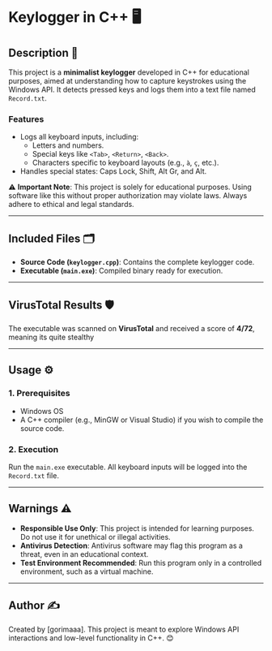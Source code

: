 # Keylogger in C++ 🖥️

## Description 📜
This project is a **minimalist keylogger** developed in C++ for educational purposes, aimed at understanding how to capture keystrokes using the Windows API. It detects pressed keys and logs them into a text file named `Record.txt`.

### Features
- Logs all keyboard inputs, including:
  - Letters and numbers.
  - Special keys like `<Tab>`, `<Return>`, `<Back>`.
  - Characters specific to keyboard layouts (e.g., `à`, `ç`, etc.).
- Handles special states: Caps Lock, Shift, Alt Gr, and Alt.

⚠️ **Important Note**: This project is solely for educational purposes. Using software like this without proper authorization may violate laws. Always adhere to ethical and legal standards.

---

## Included Files 🗂️
- **Source Code (`keylogger.cpp`)**: Contains the complete keylogger code.
- **Executable (`main.exe`)**: Compiled binary ready for execution.

---

## VirusTotal Results 🛡️
The executable was scanned on **VirusTotal** and received a score of **4/72**, meaning its quite stealthy

---

## Usage ⚙️

### 1. Prerequisites
- Windows OS
- A C++ compiler (e.g., MinGW or Visual Studio) if you wish to compile the source code.

### 2. Execution
Run the `main.exe` executable. All keyboard inputs will be logged into the `Record.txt` file.

---

## Warnings ⚠️
- **Responsible Use Only**: This project is intended for learning purposes. Do not use it for unethical or illegal activities.
- **Antivirus Detection**: Antivirus software may flag this program as a threat, even in an educational context.
- **Test Environment Recommended**: Run this program only in a controlled environment, such as a virtual machine.

---

## Author ✍️
Created by [gorimaaa]. This project is meant to explore Windows API interactions and low-level functionality in C++. 😊
